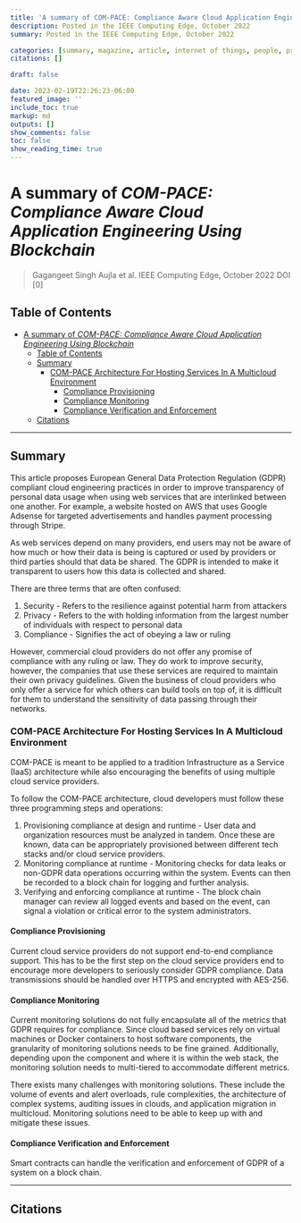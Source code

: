```yaml
---
title: 'A summary of COM-PACE: Compliance Aware Cloud Application Engineering Using Blockchain by Gagangeet Singh Aujla et al.'
description: Posted in the IEEE Computing Edge, October 2022
summary: Posted in the IEEE Computing Edge, October 2022

categories: [summary, magazine, article, internet of things, people, processes]
citations: []

draft: false

date: 2023-02-19T22:26:23-06:00
featured_image: ''
include_toc: true
markup: md
outputs: []
show_comments: false
toc: false
show_reading_time: true
---
```


# A summary of *COM-PACE: Compliance Aware Cloud Application Engineering Using Blockchain*

> Gagangeet Singh Aujla et al. IEEE Computing Edge, October 2022 DOI [0]

## Table of Contents

- [A summary of *COM-PACE: Compliance Aware Cloud Application Engineering Using Blockchain*](#a-summary-of-com-pace-compliance-aware-cloud-application-engineering-using-blockchain)
  - [Table of Contents](#table-of-contents)
  - [Summary](#summary)
    - [COM-PACE Architecture For Hosting Services In A Multicloud Environment](#com-pace-architecture-for-hosting-services-in-a-multicloud-environment)
      - [Compliance Provisioning](#compliance-provisioning)
      - [Compliance Monitoring](#compliance-monitoring)
      - [Compliance Verification and Enforcement](#compliance-verification-and-enforcement)
  - [Citations](#citations)

______________________________________________________________________

## Summary

This article proposes European General Data Protection Regulation (GDPR)
compliant cloud engineering practices in order to improve transparency of
personal data usage when using web services that are interlinked between one
another. For example, a website hosted on AWS that uses Google Adsense for
targeted advertisements and handles payment processing through Stripe.

As web services depend on many providers, end users may not be aware of how much
or how their data is being is captured or used by providers or third parties
should that data be shared. The GDPR is intended to make it transparent to users
how this data is collected and shared.

There are three terms that are often confused:

1. Security - Refers to the resilience against potential harm from attackers
1. Privacy - Refers to the with holding information from the largest number of
   individuals with respect to personal data
1. Compliance - Signifies the act of obeying a law or ruling

However, commercial cloud providers do not offer any promise of compliance with
any ruling or law. They do work to improve security, however, the companies that
use these services are required to maintain their own privacy guidelines. Given
the business of cloud providers who only offer a service for which others can
build tools on top of, it is difficult for them to understand the sensitivity of
data passing through their networks.

### COM-PACE Architecture For Hosting Services In A Multicloud Environment

COM-PACE is meant to be applied to a tradition Infrastructure as a Service
(IaaS) architecture while also encouraging the benefits of using multiple cloud
service providers.

To follow the COM-PACE architecture, cloud developers must follow these three
programming steps and operations:

1. Provisioning compliance at design and runtime - User data and organization
   resources must be analyzed in tandem. Once these are known, data can be
   appropriately provisioned between different tech stacks and/or cloud service
   providers.
1. Monitoring compliance at runtime - Monitoring checks for data leaks or
   non-GDPR data operations occurring within the system. Events can then be
   recorded to a block chain for logging and further analysis.
1. Verifying and enforcing compliance at runtime - The block chain manager can
   review all logged events and based on the event, can signal a violation or
   critical error to the system administrators.

#### Compliance Provisioning

Current cloud service providers do not support end-to-end compliance support.
This has to be the first step on the cloud service providers end to encourage
more developers to seriously consider GDPR compliance. Data transmissions should
be handled over HTTPS and encrypted with AES-256.

#### Compliance Monitoring

Current monitoring solutions do not fully encapsulate all of the metrics that
GDPR requires for compliance. Since cloud based services rely on virtual
machines or Docker containers to host software components, the granularity of
monitoring solutions needs to be fine grained. Additionally, depending upon the
component and where it is within the web stack, the monitoring solution needs to
multi-tiered to accommodate different metrics.

There exists many challenges with monitoring solutions. These include the volume
of events and alert overloads, rule complexities, the architecture of complex
systems, auditing issues in clouds, and application migration in multicloud.
Monitoring solutions need to be able to keep up with and mitigate these issues.

#### Compliance Verification and Enforcement

Smart contracts can handle the verification and enforcement of GDPR of a system
on a block chain.

______________________________________________________________________

## Citations
